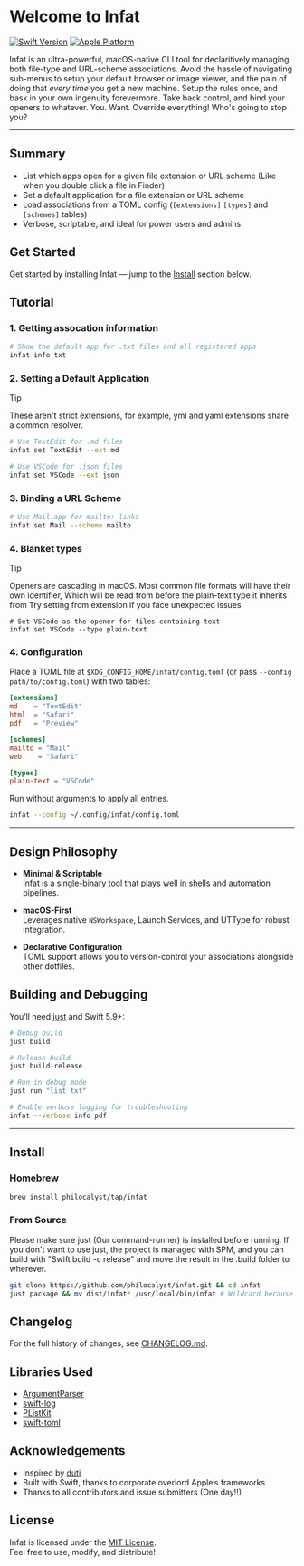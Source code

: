 # Welcome to Infat

[![Swift Version](https://badgen.net/static/Swift/5.9/orange)](https://swift.org)
[![Apple Platform](https://badgen.net/badge/icon/macOS%2013+?icon=apple&label)](https://developer.apple.com/macOS)

Infat is an ultra-powerful, macOS-native CLI tool for declaritively managing both file-type and URL-scheme associations. Avoid the hassle of navigating sub-menus to setup your default browser or image viewer, and the pain of doing that *every time* you get a new machine. Setup the rules once, and bask in your own ingenuity forevermore. Take back control, and bind your openers to whatever. You. Want. Override everything! Who's going to stop you?

---

## Summary

- List which apps open for a given file extension or URL scheme (Like when you double click a file in Finder)
- Set a default application for a file extension or URL scheme  
- Load associations from a TOML config (`[extensions]` `[types]` and `[schemes]` tables)  
- Verbose, scriptable, and ideal for power users and admins  

## Get Started

Get started by installing Infat — jump to the [Install](#install) section below.

## Tutorial

### 1. Getting assocation information

```bash
# Show the default app for .txt files and all registered apps
infat info txt
```

### 2. Setting a Default Application
> [!TIP]
> These aren't strict extensions, for example, yml and yaml extensions share a common resolver.

```bash
# Use TextEdit for .md files
infat set TextEdit --ext md

# Use VSCode for .json files
infat set VSCode --ext json
```

### 3. Binding a URL Scheme

```bash
# Use Mail.app for mailto: links
infat set Mail --scheme mailto
```

### 4. Blanket types

> [!TIP]
> Openers are cascading in macOS. Most common file formats will have their own identifier,
> Which will be read from before the plain-text type it inherits from
> Try setting from extension if you face unexpected issues

```shell
# Set VSCode as the opener for files containing text
infat set VSCode --type plain-text
```


### 4. Configuration

Place a TOML file at `$XDG_CONFIG_HOME/infat/config.toml` (or pass `--config path/to/config.toml`) with two tables:

```toml
[extensions]
md    = "TextEdit"
html  = "Safari"
pdf   = "Preview"

[schemes]
mailto = "Mail"
web    = "Safari"

[types]
plain-text = "VSCode"
```

Run without arguments to apply all entries.

```bash
infat --config ~/.config/infat/config.toml
```

---

## Design Philosophy

- **Minimal & Scriptable**  
  Infat is a single-binary tool that plays well in shells and automation pipelines.

- **macOS-First**  
  Leverages native `NSWorkspace`, Launch Services, and UTType for robust integration.

- **Declarative Configuration**  
  TOML support allows you to version-control your associations alongside other dotfiles.

## Building and Debugging

You’ll need [just](https://github.com/casey/just) and Swift 5.9+:

```bash
# Debug build
just build

# Release build
just build-release

# Run in debug mode
just run "list txt"

# Enable verbose logging for troubleshooting
infat --verbose info pdf
```

---

## Install

### Homebrew

```bash
brew install philocalyst/tap/infat
```

### From Source

Please make sure just (Our command-runner) is installed before running. If you don't want to use just, the project is managed with SPM, and you can build with "Swift build -c release" and move the result in the .build folder to wherever. 
```bash
git clone https://github.com/philocalyst/infat.git && cd infat
just package && mv dist/infat* /usr/local/bin/infat # Wildcard because output name includes platform
```

## Changelog

For the full history of changes, see [CHANGELOG.md](CHANGELOG.md).

## Libraries Used

- [ArgumentParser](https://github.com/apple/swift-argument-parser)  
- [swift-log](https://github.com/apple/swift-log)  
- [PListKit](https://github.com/orchetect/PListKit)  
- [swift-toml](https://github.com/jdfergason/swift-toml)  

## Acknowledgements

- Inspired by [duti](https://github.com/moretension/duti)  
- Built with Swift, thanks to corporate overlord Apple’s frameworks  
- Thanks to all contributors and issue submitters (One day!!)

## License

Infat is licensed under the [MIT License](LICENSE).  
Feel free to use, modify, and distribute!
